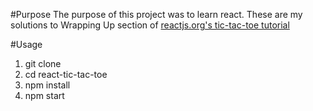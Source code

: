 #Purpose
The purpose of this project was to learn react.
These are my solutions to Wrapping Up section of 
[reactjs.org's tic-tac-toe tutorial](https://reactjs.org/tutorial/tutorial.html#wrapping-up)

#Usage
1. git clone 
2. cd react-tic-tac-toe
3. npm install
4. npm start